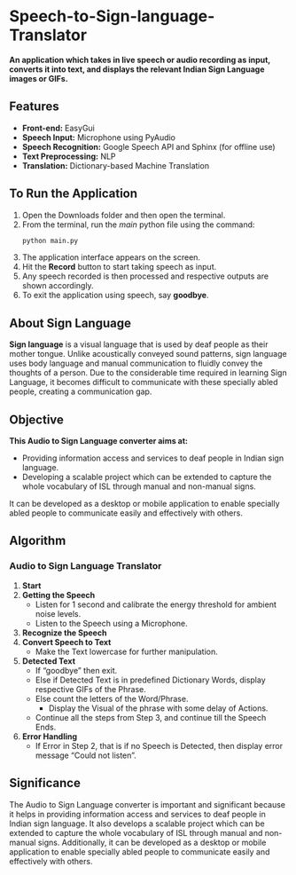 # Speech-to-Sign-language-Translator

**An application which takes in live speech or audio recording as input, converts it into text, and displays the relevant Indian Sign Language images or GIFs.**

## Features
- **Front-end:** EasyGui
- **Speech Input:** Microphone using PyAudio
- **Speech Recognition:** Google Speech API and Sphinx (for offline use)
- **Text Preprocessing:** NLP
- **Translation:** Dictionary-based Machine Translation

## To Run the Application
1. Open the Downloads folder and then open the terminal.
2. From the terminal, run the *main* python file using the command:
   ```sh
   python main.py
   ```
3. The application interface appears on the screen.
4. Hit the **Record** button to start taking speech as input.
5. Any speech recorded is then processed and respective outputs are shown accordingly.
6. To exit the application using speech, say **goodbye**.

## About Sign Language
**Sign language** is a visual language that is used by deaf people as their mother tongue. Unlike acoustically conveyed sound patterns, sign language uses body language and manual communication to fluidly convey the thoughts of a person. Due to the considerable time required in learning Sign Language, it becomes difficult to communicate with these specially abled people, creating a communication gap.

## Objective
**This Audio to Sign Language converter aims at:**
- Providing information access and services to deaf people in Indian sign language.
- Developing a scalable project which can be extended to capture the whole vocabulary of ISL through manual and non-manual signs.

It can be developed as a desktop or mobile application to enable specially abled people to communicate easily and effectively with others.

## Algorithm
### Audio to Sign Language Translator
1. **Start**
2. **Getting the Speech**
   - Listen for 1 second and calibrate the energy threshold for ambient noise levels.
   - Listen to the Speech using a Microphone.
3. **Recognize the Speech**
4. **Convert Speech to Text**
   - Make the Text lowercase for further manipulation.
5. **Detected Text**
   - If “goodbye” then exit.
   - Else if Detected Text is in predefined Dictionary Words, display respective GIFs of the Phrase.
   - Else count the letters of the Word/Phrase.
     - Display the Visual of the phrase with some delay of Actions.
   - Continue all the steps from Step 3, and continue till the Speech Ends.
6. **Error Handling**
   - If Error in Step 2, that is if no Speech is Detected, then display error message “Could not listen”.

## Significance
The Audio to Sign Language converter is important and significant because it helps in providing information access and services to deaf people in Indian sign language. It also develops a scalable project which can be extended to capture the whole vocabulary of ISL through manual and non-manual signs. Additionally, it can be developed as a desktop or mobile application to enable specially abled people to communicate easily and effectively with others.

